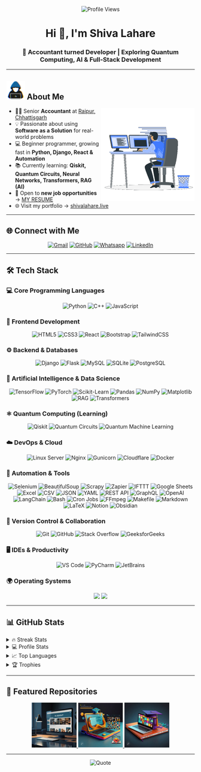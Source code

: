 <p align="center"> 
  <img src="https://komarev.com/ghpvc/?username=shivalahare&label=Profile%20views&color=0047AB&style=plastic" alt="Profile Views"/>
</p>

<h1 align="center">Hi 👋, I'm Shiva Lahare</h1>
<h3 align="center">🚀 Accountant turned Developer | Exploring Quantum Computing, AI & Full-Stack Development</h3>

---

## <picture><img src ="https://raw.githubusercontent.com/shivalahare/shivalahare/main/about_me.gif" width = 50px></picture> About Me

<picture> 
  <img align="right" src="https://raw.githubusercontent.com/shivalahare/shivalahare/main/Right_Side.gif" width="250px">
</picture>

- 👨‍💼 Senior **Accountant** at [Raipur, Chhattisgarh](https://maps.app.goo.gl/6z8YikhbrVEuMJBc7)  
- 💡 Passionate about using **Software as a Solution** for real-world problems  
- 💻 Beginner programmer, growing fast in **Python, Django, React & Automation**  
- 📚 Currently learning: **Qiskit, Quantum Circuits, Neural Networks, Transformers, RAG (AI)**  
- 🤝 Open to **new job opportunities** → [MY RESUME]()  
- 🌐 Visit my portfolio → [shivalahare.live](https://shivalahare.live)  

---

## 🌐 Connect with Me
<p align="center">
	<a href="mailto:shiva.lahare@gmail.com"><img src="https://img.shields.io/badge/gmail-%23EA4335.svg?style=plastic&logo=gmail&logoColor=white" alt="Gmail"/></a>
	<a href="https://github.com/shivalahare"><img src="https://img.shields.io/badge/github-%23181717.svg?style=plastic&logo=github&logoColor=white" alt="GitHub"/></a>
	<a href="https://wa.me/+917879712919"><img src="https://img.shields.io/badge/whatsapp-%2325D366.svg?style=plastic&logo=whatsapp&logoColor=white" alt="Whatsapp"/></a>
	<a href="https://www.linkedin.com/in/shiva-lahare-203a46121/"><img src="https://img.shields.io/badge/linkedin-%230A66C2.svg?style=plastic&logo=linkedin&logoColor=white" alt="LinkedIn"/></a>
</p>

---

## 🛠️ Tech Stack  

### 💻 Core Programming Languages  
<p align="center">
  <img alt="Python" src="https://img.shields.io/badge/Python-3776AB?style=plastic&logo=python&logoColor=white"/>
  <img alt="C++" src="https://img.shields.io/badge/C++-00599C?style=plastic&logo=c%2B%2B&logoColor=white"/>
  <img alt="JavaScript" src="https://img.shields.io/badge/JavaScript-F7DF1E?style=plastic&logo=javascript&logoColor=black"/>
</p>  

### 🎨 Frontend Development  
<p align="center">
  <img alt="HTML5" src="https://img.shields.io/badge/HTML5-E34F26?style=plastic&logo=html5&logoColor=white"/>
  <img alt="CSS3" src="https://img.shields.io/badge/CSS3-1572B6?style=plastic&logo=css3&logoColor=white"/>
  <img alt="React" src="https://img.shields.io/badge/React-61DAFB?style=plastic&logo=react&logoColor=black"/>
  <img alt="Bootstrap" src="https://img.shields.io/badge/Bootstrap-7952B3?style=plastic&logo=bootstrap&logoColor=white"/>
  <img alt="TailwindCSS" src="https://img.shields.io/badge/TailwindCSS-38B2AC?style=plastic&logo=tailwind-css&logoColor=white"/>
</p>  

### ⚙️ Backend & Databases  
<p align="center">
  <img alt="Django" src="https://img.shields.io/badge/Django-092E20?style=plastic&logo=django&logoColor=white"/>
  <img alt="Flask" src="https://img.shields.io/badge/Flask-000000?style=plastic&logo=flask&logoColor=white"/>
  <img alt="MySQL" src="https://img.shields.io/badge/MySQL-4479A1?style=plastic&logo=mysql&logoColor=white"/>
  <img alt="SQLite" src="https://img.shields.io/badge/SQLite-003B57?style=plastic&logo=sqlite&logoColor=white"/>
  <img alt="PostgreSQL" src="https://img.shields.io/badge/PostgreSQL-336791?style=plastic&logo=postgresql&logoColor=white"/>
</p>  

### 🤖 Artificial Intelligence & Data Science  
<p align="center">
  <img alt="TensorFlow" src="https://img.shields.io/badge/TensorFlow-FF6F00?style=plastic&logo=tensorflow&logoColor=white"/>
  <img alt="PyTorch" src="https://img.shields.io/badge/PyTorch-EE4C2C?style=plastic&logo=pytorch&logoColor=white"/>
  <img alt="Scikit-Learn" src="https://img.shields.io/badge/Scikit--Learn-F7931E?style=plastic&logo=scikit-learn&logoColor=white"/>
  <img alt="Pandas" src="https://img.shields.io/badge/Pandas-150458?style=plastic&logo=pandas&logoColor=white"/>
  <img alt="NumPy" src="https://img.shields.io/badge/Numpy-013243?style=plastic&logo=numpy&logoColor=white"/>
  <img alt="Matplotlib" src="https://img.shields.io/badge/Matplotlib-11557C?style=plastic&logo=plotly&logoColor=white"/>
  <img alt="RAG" src="https://img.shields.io/badge/RAG-%2300C7B7.svg?style=plastic&logo=OpenAI&logoColor=white"/>
  <img alt="Transformers" src="https://img.shields.io/badge/Transformers-NLP-yellow?style=plastic&logo=huggingface&logoColor=white"/>
</p>  

### ⚛️ Quantum Computing (Learning)  
<p align="center">
  <img alt="Qiskit" src="https://img.shields.io/badge/Qiskit-6929C4?style=plastic&logo=ibm&logoColor=white"/>
  <img alt="Quantum Circuits" src="https://img.shields.io/badge/Quantum%20Circuits-FF1493?style=plastic&logo=quora&logoColor=white"/>
  <img alt="Quantum Machine Learning" src="https://img.shields.io/badge/QML-4CAF50?style=plastic&logo=Qiskit&logoColor=white"/>
</p>  

### ☁️ DevOps & Cloud  
<p align="center">
  <img alt="Linux Server" src="https://img.shields.io/badge/Linux%20Server-FCC624?style=plastic&logo=linux&logoColor=black"/>
  <img alt="Nginx" src="https://img.shields.io/badge/Nginx-009639?style=plastic&logo=nginx&logoColor=white"/>
  <img alt="Gunicorn" src="https://img.shields.io/badge/Gunicorn-499848?style=plastic&logo=gunicorn&logoColor=white"/>
  <img alt="Cloudflare" src="https://img.shields.io/badge/Cloudflare-F38020?style=plastic&logo=cloudflare&logoColor=white"/>
  <img alt="Docker" src="https://img.shields.io/badge/Docker-2496ED?style=plastic&logo=docker&logoColor=white"/>
</p>  

### 🤖 Automation & Tools  
<p align="center">
  <!-- Workflow Automation -->
  <img alt="Selenium" src="https://img.shields.io/badge/Selenium-43B02A?style=plastic&logo=selenium&logoColor=white"/>
  <img alt="BeautifulSoup" src="https://img.shields.io/badge/BeautifulSoup-FFD43B?style=plastic&logo=python&logoColor=black"/>
  <img alt="Scrapy" src="https://img.shields.io/badge/Scrapy-60A839?style=plastic&logo=scrapy&logoColor=white"/>
  <img alt="Zapier" src="https://img.shields.io/badge/Zapier-FF4A00?style=plastic&logo=zapier&logoColor=white"/>
  <img alt="IFTTT" src="https://img.shields.io/badge/IFTTT-000000?style=plastic&logo=ifttt&logoColor=white"/>
  
  <!-- Data Processing -->
  <img alt="Google Sheets" src="https://img.shields.io/badge/Google%20Sheets-34A853?style=plastic&logo=google-sheets&logoColor=white"/>
  <img alt="Excel" src="https://img.shields.io/badge/Microsoft%20Excel-217346?style=plastic&logo=microsoft-excel&logoColor=white"/>
  <img alt="CSV" src="https://img.shields.io/badge/CSV-005571?style=plastic&logo=files&logoColor=white"/>
  <img alt="JSON" src="https://img.shields.io/badge/JSON-000000?style=plastic&logo=json&logoColor=white"/>
  <img alt="YAML" src="https://img.shields.io/badge/YAML-CB171E?style=plastic&logo=yaml&logoColor=white"/>

  <!-- APIs / Integration -->
  <img alt="REST API" src="https://img.shields.io/badge/REST%20API-FF6F00?style=plastic&logo=fastapi&logoColor=white"/>
  <img alt="GraphQL" src="https://img.shields.io/badge/GraphQL-E10098?style=plastic&logo=graphql&logoColor=white"/>
  <img alt="OpenAI" src="https://img.shields.io/badge/OpenAI-412991?style=plastic&logo=openai&logoColor=white"/>
  <img alt="LangChain" src="https://img.shields.io/badge/LangChain-00C7B7?style=plastic&logo=python&logoColor=white"/>

  <!-- DevOps & Scripting -->
  <img alt="Bash" src="https://img.shields.io/badge/Bash-4EAA25?style=plastic&logo=gnubash&logoColor=white"/>
  <img alt="Cron Jobs" src="https://img.shields.io/badge/Cron%20Jobs-000000?style=plastic&logo=linux&logoColor=white"/>
  <img alt="FFmpeg" src="https://img.shields.io/badge/FFmpeg-007808?style=plastic&logo=ffmpeg&logoColor=white"/>
  <img alt="Makefile" src="https://img.shields.io/badge/Makefile-4479A1?style=plastic&logo=gnu&logoColor=white"/>
  
  <!-- Documentation & Workflow -->
  <img alt="Markdown" src="https://img.shields.io/badge/Markdown-000000?style=plastic&logo=markdown&logoColor=white"/>
  <img alt="LaTeX" src="https://img.shields.io/badge/LaTeX-008080?style=plastic&logo=latex&logoColor=white"/>
  <img alt="Notion" src="https://img.shields.io/badge/Notion-000000?style=plastic&logo=notion&logoColor=white"/>
  <img alt="Obsidian" src="https://img.shields.io/badge/Obsidian-483699?style=plastic&logo=obsidian&logoColor=white"/>
</p>


### 🔧 Version Control & Collaboration  
<p align="center">
  <img alt="Git" src="https://img.shields.io/badge/Git-F05033?style=plastic&logo=git&logoColor=white"/>
  <img alt="GitHub" src="https://img.shields.io/badge/GitHub-181717?style=plastic&logo=github&logoColor=white"/>
  <img alt="Stack Overflow" src="https://img.shields.io/badge/Stack%20Overflow-FE7A16?style=plastic&logo=stack-overflow&logoColor=white"/>
  <img alt="GeeksforGeeks" src="https://img.shields.io/badge/GeeksforGeeks-0F9D58?style=plastic&logo=geeksforgeeks&logoColor=white"/>
</p>  

### 🖥️ IDEs & Productivity  
<p align="center">
  <img alt="VS Code" src="https://img.shields.io/badge/VS%20Code-0078D7?style=plastic&logo=visual-studio-code&logoColor=white"/>
  <img alt="PyCharm" src="https://img.shields.io/badge/PyCharm-21D789?style=plastic&logo=pycharm&logoColor=white"/>
  <img alt="JetBrains" src="https://img.shields.io/badge/JetBrains-000000?style=plastic&logo=jetbrains&logoColor=white"/>
</p>  

### 🌍 Operating Systems  
<p align="center">
  <img src="https://img.shields.io/badge/Linux-FCC624?style=plastic&logo=linux&logoColor=black"/>
  <img src="https://img.shields.io/badge/Windows-0078D6?style=plastic&logo=windows&logoColor=white"/>
</p>


---

## 📊 GitHub Stats

<details>
<summary>🔥 Streak Stats</summary>
<p align="center">
  <img src="https://streak-stats.demolab.com?user=shivalahare&theme=tokyonight&hide_border=true" alt="GitHub Streak"/>
</p>
</details>

<details>
<summary>💻 Profile Stats</summary>
<p align="center">
  <img src="https://github-readme-stats.vercel.app/api?username=shivalahare&show_icons=true&theme=tokyonight" alt="GitHub Stats"/>
</p>
</details>

<details>
<summary>📈 Top Languages</summary>
<p align="center">
  <img src="https://github-readme-stats.vercel.app/api/top-langs/?username=shivalahare&layout=compact&theme=tokyonight" alt="Top Languages"/>
</p>
</details>

<details>
<summary>🏆 Trophies</summary>
<p align="center">
  <img src="https://github-profile-trophy.vercel.app/?username=shivalahare&theme=tokyonight&row=2&column=4" alt="Trophies"/>
</p>
</details>

---

## 📂 Featured Repositories
<p align="center">
  <a href="https://github.com/shivalahare/e-commerce-website">
    <img src="https://github.com/shivalahare/e-commerce-website/blob/main/WhatsApp%20Image%202024-09-25%20at%2012.43.38%20PM.jpeg" width=120 />
  </a>
  <a href="https://github.com/shivalahare/task-management-system">
    <img src="https://github.com/shivalahare/task-management-system/blob/main/WhatsApp%20Image%202024-09-25%20at%2012.42.27%20PM.jpeg" width=120 />
  </a>
  <a href="https://github.com/shivalahare/student-management-system">
    <img src="https://github.com/shivalahare/student-management-system/blob/main/WhatsApp%20Image%202024-09-25%20at%2012.40.48%20PM.jpeg" width=120 />
  </a>
</p>

---

<p align="center">
  <img src="https://quotes-github-readme.vercel.app/api?type=horizontal&theme=tokyonight&animation=grow_out_in&quoteCategory=programming" alt="Quote"/>
</p>
